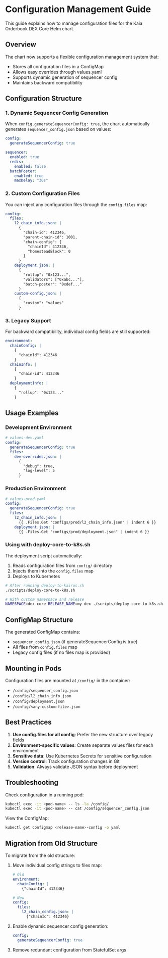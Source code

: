 # Configuration Management Guide

This guide explains how to manage configuration files for the Kaia Orderbook DEX Core Helm chart.

## Overview

The chart now supports a flexible configuration management system that:
- Stores all configuration files in a ConfigMap
- Allows easy overrides through values.yaml
- Supports dynamic generation of sequencer config
- Maintains backward compatibility

## Configuration Structure

### 1. Dynamic Sequencer Config Generation

When `config.generateSequencerConfig: true`, the chart automatically generates `sequencer_config.json` based on values:

```yaml
config:
  generateSequencerConfig: true

sequencer:
  enabled: true
  redis:
    enabled: false
  batchPoster:
    enabled: true
    maxDelay: "30s"
```

### 2. Custom Configuration Files

You can inject any configuration files through the `config.files` map:

```yaml
config:
  files:
    l2_chain_info.json: |
      {
        "chain-id": 412346,
        "parent-chain-id": 1001,
        "chain-config": {
          "chainId": 412346,
          "homesteadBlock": 0
        }
      }
    deployment.json: |
      {
        "rollup": "0x123...",
        "validators": ["0xabc..."],
        "batch-poster": "0xdef..."
      }
    custom-config.json: |
      {
        "custom": "values"
      }
```

### 3. Legacy Support

For backward compatibility, individual config fields are still supported:

```yaml
environment:
  chainConfig: |
    {
      "chainId": 412346
    }
  chainInfo: |
    {
      "chain-id": 412346
    }
  deploymentInfo: |
    {
      "rollup": "0x123..."
    }
```

## Usage Examples

### Development Environment

```yaml
# values-dev.yaml
config:
  generateSequencerConfig: true
  files:
    dev-overrides.json: |
      {
        "debug": true,
        "log-level": 5
      }
```

### Production Environment

```yaml
# values-prod.yaml
config:
  generateSequencerConfig: true
  files:
    l2_chain_info.json: |
      {{ .Files.Get "configs/prod/l2_chain_info.json" | indent 6 }}
    deployment.json: |
      {{ .Files.Get "configs/prod/deployment.json" | indent 6 }}
```

### Using with deploy-core-to-k8s.sh

The deployment script automatically:
1. Reads configuration files from `config/` directory
2. Injects them into the `config.files` map
3. Deploys to Kubernetes

```bash
# After running deploy-to-kairos.sh
./scripts/deploy-core-to-k8s.sh

# With custom namespace and release
NAMESPACE=dex-core RELEASE_NAME=my-dex ./scripts/deploy-core-to-k8s.sh
```

## ConfigMap Structure

The generated ConfigMap contains:
- `sequencer_config.json` (if generateSequencerConfig is true)
- All files from `config.files` map
- Legacy config files (if no files map is provided)

## Mounting in Pods

Configuration files are mounted at `/config/` in the container:
- `/config/sequencer_config.json`
- `/config/l2_chain_info.json`
- `/config/deployment.json`
- `/config/<any-custom-file>.json`

## Best Practices

1. **Use config.files for all config**: Prefer the new structure over legacy fields
2. **Environment-specific values**: Create separate values files for each environment
3. **Sensitive data**: Use Kubernetes Secrets for sensitive configuration
4. **Version control**: Track configuration changes in Git
5. **Validation**: Always validate JSON syntax before deployment

## Troubleshooting

Check configuration in a running pod:
```bash
kubectl exec -it <pod-name> -- ls -la /config/
kubectl exec -it <pod-name> -- cat /config/sequencer_config.json
```

View the ConfigMap:
```bash
kubectl get configmap <release-name>-config -o yaml
```

## Migration from Old Structure

To migrate from the old structure:

1. Move individual config strings to files map:
   ```yaml
   # Old
   environment:
     chainConfig: |
       {"chainId": 412346}
   
   # New
   config:
     files:
       l2_chain_config.json: |
         {"chainId": 412346}
   ```

2. Enable dynamic sequencer config generation:
   ```yaml
   config:
     generateSequencerConfig: true
   ```

3. Remove redundant configuration from StatefulSet args